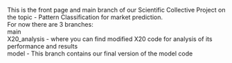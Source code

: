 This is the front page and main branch of our Scientific Collective Project on the topic - Pattern Classification for market prediction.<br />
For now there are 3 branches:<br /> 
main <br />
X20_analysis -  where you can find modified X20 code for analysis of its performance and results <br /> 
model - This branch contains our final version of the model code 
